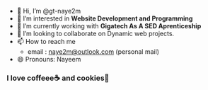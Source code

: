 - 👋 Hi, I’m @gt-naye2m
- 👀 I’m interested in **Website Development and Programming**
- 🌱 I’m currently working with **Gigatech As A SED Aprenticeship**
- 💞️ I’m looking to collaborate on Dynamic web projects.
- 📫 How to reach me
  - email : naye2m@outlook.com (personal mail)
- 😄 Pronouns: Nayeem

### I love coffeee☕ and cookies🍪

<!---
gt-naye2m/gt-naye2m is a ✨ special ✨ repository because its `README.md` (this file) appears on your GitHub profile.
You can click the Preview link to take a look at your changes.
--->
